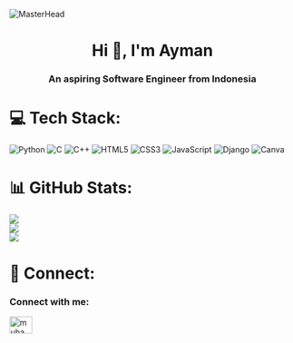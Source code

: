 ![MasterHead](https://raw.githubusercontent.com/gist/mahmudinm/47588cab5af928d2c8a2976d90216ea7/raw/88f20c9d749d756be63f22b09f3c4ac570bc5101/programming.gif)
<h1 align="center">Hi 👋, I'm Ayman</h1>
<h3 align="center">An aspiring Software Engineer from Indonesia</h3>

# 💻 Tech Stack:
![Python](https://img.shields.io/badge/python-3670A0?style=for-the-badge&logo=python&logoColor=ffdd54) 
![C](https://img.shields.io/badge/C-00599C?style=for-the-badge&logo=c&logoColor=white)
![C++](https://img.shields.io/badge/c++-%2300599C.svg?style=for-the-badge&logo=c%2B%2B&logoColor=white) 
![HTML5](https://img.shields.io/badge/html5-%23E34F26.svg?style=for-the-badge&logo=html5&logoColor=white) 
![CSS3](https://img.shields.io/badge/css3-%231572B6.svg?style=for-the-badge&logo=css3&logoColor=white) 
![JavaScript](https://img.shields.io/badge/javascript-%23323330.svg?style=for-the-badge&logo=javascript&logoColor=%23F7DF1E) 
![Django](https://img.shields.io/badge/Django-092E20?style=for-the-badge&logo=django&logoColor=white)
![Canva](https://img.shields.io/badge/Canva-%2300C4CC.svg?style=for-the-badge&logo=Canva&logoColor=white)

# 📊 GitHub Stats:
![](https://github-readme-stats.vercel.app/api?username=anangayman&theme=dark&hide_border=false&include_all_commits=true&count_private=false)<br/>
![](https://github-readme-streak-stats.herokuapp.com/?user=anangayman&theme=dark&hide_border=false)<br/>
![](https://github-readme-stats.vercel.app/api/top-langs/?username=anangayman&theme=dark&hide_border=false&include_all_commits=true&count_private=false&layout=compact)

# 🔗 Connect:
<h3 align="left">Connect with me:</h3>
<p align="left">
<a href="https://linkedin.com/in/muhammad anang ayman ramadhana" target="blank"><img align="center" src="https://raw.githubusercontent.com/rahuldkjain/github-profile-readme-generator/master/src/images/icons/Social/linked-in-alt.svg" alt="muhammad anang ayman ramadhana" height="30" width="40" /></a>
</p>

<br></br>

